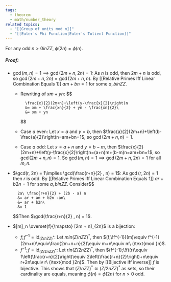```yaml
---
tags:
  - theorem
  - math/number_theory
related topics:
  - "[[Group of units mod n]]"
  - "[[Euler's Phi Function|Euler's Totient Function]]"
---
```

For any odd $n > 0 in ZZ$, $\phi(2n) = \phi(n)$.
##### Proof:
- $\gcd(m, n) = 1 \implies \gcd(2m + n, 2n) = 1$:
	As $n$ is odd, then $2m+n$ is odd, so $\gcd(2m+n,2n)=\gcd(2m+n,n)$. By [[Relative Primes Iff Linear Combination Equals 1]] $am+bn=1$ for some $a,b in ZZ$. 
	- Rewriting of $xm+yn$:
		$$
		
			\frac{x}{2}(2m+n)+\left(y-\frac{x}{2}\right)n
			&= xm + \frac{xn}{2} + yn - \frac{xn}{2}\
			&= xm + yn
		
		$$
	- Case $a$ even:
		Let $x=a$ and $y=b$, then $\frac{a}{2}(2m+n)+\left(b-\frac{a}{2}\right)n=am+bn=1$, so $\gcd(2m+n, n)=1$.
	- Case $a$ odd:
		Let $x=a+n$ and $y=b-m$, then $\frac{x}{2}(2m+n)+\left(y-\frac{x}{2}\right)n=(a+n)m+(b-m)n=am+bn=1$, so $\gcd(2m+n, n)=1$.
	So $\gcd(m, n) = 1 \implies \gcd(2m + n, 2n) = 1$ for all $m,n$.
- $\gcd(r, 2n) = 1\implies \gcd(\frac{r+n}{2} , n) = 1$:
	As $\gcd(r, 2n) = 1$ then $r$ is odd. By [[Relative Primes Iff Linear Combination Equals 1]] $ar+b2n=1$ for some $a,b in ZZ$. Consider$$
	
		2a\ \frac{r+n}{2} + (2b - a) n
		&= ar + an + b2n -an\
		&= ar + b2n\
		&= 1
	
	$$Then $\gcd(\frac{r+n}{2} , n) = 1$.
- $[m]_n \overset{f}{\mapsto} [2m + n]_{2n}$ is a bijection:
	- $f;\!f^{-1}=\text{id}_{\mathbb({Z}/n ZZ)^*}$:
		Let $m in\mathbb({Z}/n ZZ)^*$, then $(f;\!f^{-1})(m)\equiv f^{-1}(2m+n)\equiv\frac{2m+n+n}{2}\equiv m+n\equiv m\ (\text{mod }n)$.
	- $f^{-1};\!f=\text{id}_{\mathbb({Z}/2n ZZ)^*}$:
		Let $r in\mathbb({Z}/2n ZZ)^*$, then $(f^{-1};\!f)(r)\equiv f\left(\frac{r+n}{2}\right)\equiv 2\left(\frac{r+n}{2}\right)+n\equiv r+2n\equiv r\ (\text{mod }2n)$.
	Then by [[Bijective iff inverse]] $f$ is bijective.
This shows that $\mathbb({Z}/n ZZ)^*\cong\mathbb({Z}/2n ZZ)^*$ as sets, so their cardinality are equals, meaning $\phi(n)=\phi(2n)$ for $n>0$ odd.